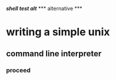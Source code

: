 ___shell test alt___
*** alternative ***
# writing a simple unix
## command line interpreter
### proceed
